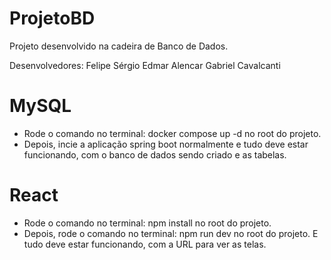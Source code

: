 # ProjetoBD
Projeto desenvolvido na cadeira de Banco de Dados. 

Desenvolvedores:
Felipe Sérgio 
Edmar Alencar 
Gabriel Cavalcanti 


# MySQL
- Rode o comando no terminal: docker compose up -d no root do projeto.
- Depois, incie a aplicação spring boot normalmente e tudo deve estar funcionando, com o banco de dados sendo criado e as tabelas.

# React
- Rode o comando no terminal: npm install no root do projeto.
- Depois, rode o comando no terminal: npm run dev no root do projeto. E tudo deve estar funcionando, com a URL para ver as telas.
